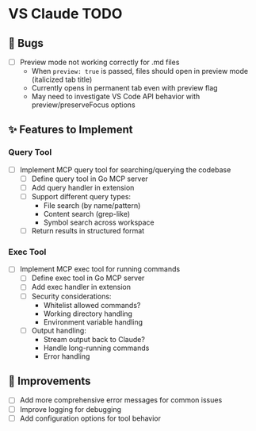 # VS Claude TODO

## 🐛 Bugs
- [ ] Preview mode not working correctly for .md files
  - When `preview: true` is passed, files should open in preview mode (italicized tab title)
  - Currently opens in permanent tab even with preview flag
  - May need to investigate VS Code API behavior with preview/preserveFocus options

## ✨ Features to Implement

### Query Tool
- [ ] Implement MCP query tool for searching/querying the codebase
  - [ ] Define query tool in Go MCP server
  - [ ] Add query handler in extension
  - [ ] Support different query types:
    - File search (by name/pattern)
    - Content search (grep-like)
    - Symbol search across workspace
  - [ ] Return results in structured format

### Exec Tool  
- [ ] Implement MCP exec tool for running commands
  - [ ] Define exec tool in Go MCP server
  - [ ] Add exec handler in extension
  - [ ] Security considerations:
    - Whitelist allowed commands?
    - Working directory handling
    - Environment variable handling
  - [ ] Output handling:
    - Stream output back to Claude?
    - Handle long-running commands
    - Error handling

## 🔧 Improvements
- [ ] Add more comprehensive error messages for common issues
- [ ] Improve logging for debugging
- [ ] Add configuration options for tool behavior